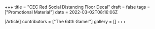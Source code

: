 +++
title = "CEC Red Social Distancing Floor Decal"
draft = false
tags = ["Promotional Material"]
date = 2022-03-02T08:16:06Z

[Article]
contributors = ["The 64th Gamer"]
gallery = []
+++

